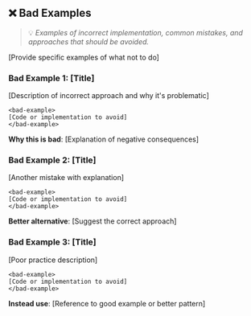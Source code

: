 ## ❌ Bad Examples
> 💡 *Examples of incorrect implementation, common mistakes, and approaches that should be avoided.*

[Provide specific examples of what not to do]

### Bad Example 1: [Title]
[Description of incorrect approach and why it's problematic]
```
<bad-example>
[Code or implementation to avoid]
</bad-example>
```
**Why this is bad**: [Explanation of negative consequences]

### Bad Example 2: [Title]
[Another mistake with explanation]
```
<bad-example>
[Code or implementation to avoid]
</bad-example>
```
**Better alternative**: [Suggest the correct approach]

### Bad Example 3: [Title]
[Poor practice description]
```
<bad-example>
[Code or implementation to avoid]
</bad-example>
```
**Instead use**: [Reference to good example or better pattern]